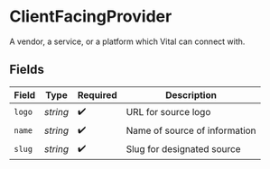 # ClientFacingProvider

A vendor, a service, or a platform which Vital can connect with.


## Fields

| Field                         | Type                          | Required                      | Description                   |
| ----------------------------- | ----------------------------- | ----------------------------- | ----------------------------- |
| `logo`                        | *string*                      | :heavy_check_mark:            | URL for source logo           |
| `name`                        | *string*                      | :heavy_check_mark:            | Name of source of information |
| `slug`                        | *string*                      | :heavy_check_mark:            | Slug for designated source    |